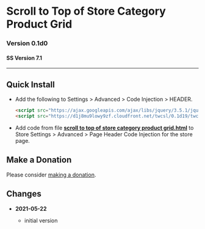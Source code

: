 # Scroll to Top of Store Category Product Grid

### Version 0.1d0

#### SS Version 7.1

---

## Quick Install

* Add the following to Settings > Advanced > Code Injection > HEADER.

  ```html
  <script src="https://ajax.googleapis.com/ajax/libs/jquery/3.5.1/jquery.min.js"></script>
  <script src="https://d1j8mu9lowy9zf.cloudfront.net/twcsl/0.1d19/twcsl.js"></script>
  ```
  
* Add code from file
  **[scroll to top of store category product grid.html](scroll%20to%20top%20of%20store%20category%20product%20grid.html#L1)**
  to Store Settings > Advanced > Page Header Code Injection for the store page.

## Make a Donation

Please consider
[making a donation](https://github.com/tomsWebConsulting/twcsl#make-a-donation).

## Changes

<!-- * **2021-07-01**

  * added code to change read more link
  * use twcsl
  * bumped version to 0.1d2
  -->
* **2021-05-22**

  * initial version
